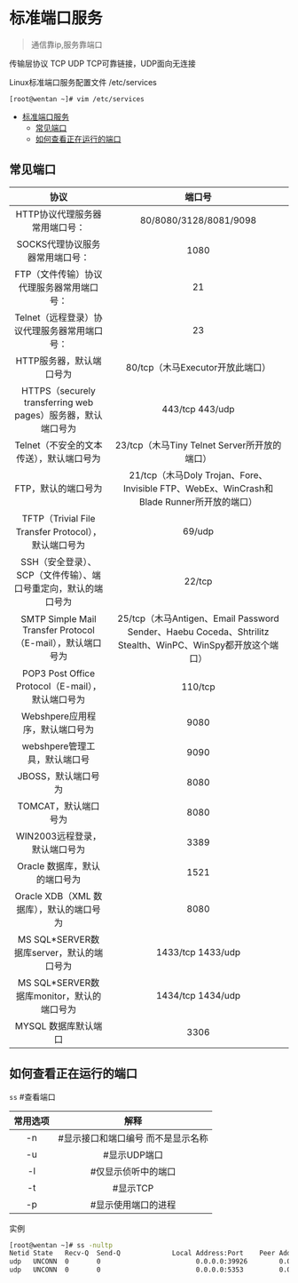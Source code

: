 [//]: # (哈哈我是注释，不会在浏览器中显示。
  Date: 2022-01-15 21:48:02
  LastEditors: gyg
  LastEditTime: 2022-01-19 19:40:30
  FilePath: \test\1_11@端口服务.mm.md
)

# 标准端口服务

>通信靠ip,服务靠端口

传输层协议 TCP UDP TCP可靠链接，UDP面向无连接

Linux标准端口服务配置文件 /etc/services

`[root@wentan ~]# vim /etc/services`

<!-- @import "[TOC]" {cmd="toc" depthFrom=1 depthTo=6 orderedList=false} -->

<!-- code_chunk_output -->

- [标准端口服务](#标准端口服务)
  - [常见端口](#常见端口)
  - [如何查看正在运行的端口](#如何查看正在运行的端口)

<!-- /code_chunk_output -->

## 常见端口

协议|端口号
:-: | :-:
HTTP协议代理服务器常用端口号：|80/8080/3128/8081/9098
SOCKS代理协议服务器常用端口号：|1080
FTP（文件传输）协议代理服务器常用端口号：|21
Telnet（远程登录）协议代理服务器常用端口号：|23
HTTP服务器，默认端口号为|80/tcp（木马Executor开放此端口）
HTTPS（securely transferring web pages）服务器，默认端口号为|443/tcp 443/udp
Telnet（不安全的文本传送），默认端口号为|23/tcp（木马Tiny Telnet Server所开放的端口）
FTP，默认的端口号为|21/tcp（木马Doly Trojan、Fore、Invisible FTP、WebEx、WinCrash和Blade Runner所开放的端口）
TFTP（Trivial File Transfer Protocol），默认端口号为|69/udp
SSH（安全登录）、SCP（文件传输）、端口号重定向，默认的端口号为|22/tcp
SMTP Simple Mail Transfer Protocol（E-mail），默认端口号为|25/tcp（木马Antigen、Email Password Sender、Haebu Coceda、Shtrilitz Stealth、WinPC、WinSpy都开放这个端口）
POP3 Post Office Protocol（E-mail），默认端口号为|110/tcp
Webshpere应用程序，默认端口号为|9080
webshpere管理工具，默认端口号|9090
JBOSS，默认端口号为|8080
TOMCAT，默认端口号为|8080
WIN2003远程登录，默认端口号为|3389
Oracle 数据库，默认的端口号为|1521
Oracle XDB（XML 数据库），默认的端口号为|8080
MS SQL*SERVER数据库server，默认的端口号为|1433/tcp 1433/udp
MS SQL*SERVER数据库monitor，默认的端口号为|1434/tcp 1434/udp
MYSQL 数据库默认端口  |3306

## 如何查看正在运行的端口

`ss`   #查看端口

常用选项|解释
:-: | :-:
-n  | #显示接口和端口编号 而不是显示名称
-u   |#显示UDP端口
-l   |#仅显示侦听中的端口
-t   |#显示TCP
-p   |#显示使用端口的进程

实例

```bash
[root@wentan ~]# ss -nultp
Netid State   Recv-Q  Send-Q             Local Address:Port    Peer Address:Port                                                                                    
udp   UNCONN  0       0                        0.0.0.0:39926        0.0.0.0:*      users:(("avahi-daemon",pid=937,fd=17))                                           
udp   UNCONN  0       0                        0.0.0.0:5353         0.0.0.0:*      users:(("avahi-daemon",pid=937,fd=15))
```